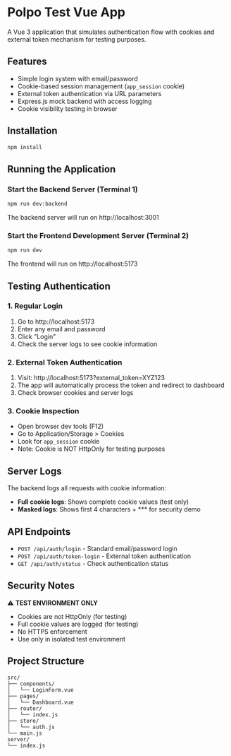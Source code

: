 # Polpo Test Vue App

A Vue 3 application that simulates authentication flow with cookies and external token mechanism for testing purposes.

## Features

- Simple login system with email/password
- Cookie-based session management (`app_session` cookie)
- External token authentication via URL parameters
- Express.js mock backend with access logging
- Cookie visibility testing in browser

## Installation

```bash
npm install
```

## Running the Application

### Start the Backend Server (Terminal 1)
```bash
npm run dev:backend
```
The backend server will run on http://localhost:3001

### Start the Frontend Development Server (Terminal 2)
```bash
npm run dev
```
The frontend will run on http://localhost:5173

## Testing Authentication

### 1. Regular Login
1. Go to http://localhost:5173
2. Enter any email and password
3. Click "Login"
4. Check the server logs to see cookie information

### 2. External Token Authentication
1. Visit: http://localhost:5173?external_token=XYZ123
2. The app will automatically process the token and redirect to dashboard
3. Check browser cookies and server logs

### 3. Cookie Inspection
- Open browser dev tools (F12)
- Go to Application/Storage > Cookies
- Look for `app_session` cookie
- Note: Cookie is NOT HttpOnly for testing purposes

## Server Logs

The backend logs all requests with cookie information:
- **Full cookie logs**: Shows complete cookie values (test only)
- **Masked logs**: Shows first 4 characters + *** for security demo

## API Endpoints

- `POST /api/auth/login` - Standard email/password login
- `POST /api/auth/token-login` - External token authentication
- `GET /api/auth/status` - Check authentication status

## Security Notes

⚠️ **TEST ENVIRONMENT ONLY**
- Cookies are not HttpOnly (for testing)
- Full cookie values are logged (for testing)
- No HTTPS enforcement
- Use only in isolated test environment

## Project Structure

```
src/
├── components/
│   └── LoginForm.vue
├── pages/
│   └── Dashboard.vue
├── router/
│   └── index.js
├── store/
│   └── auth.js
└── main.js
server/
└── index.js
```